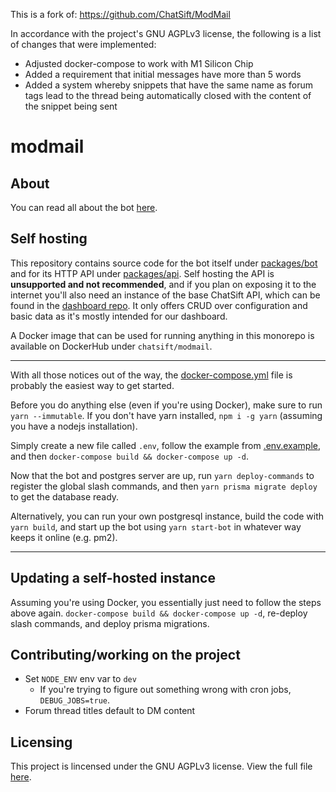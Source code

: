 This is a fork of: https://github.com/ChatSift/ModMail 

In accordance with the project's GNU AGPLv3 license, the following is a list of changes that were implemented:

- Adjusted docker-compose to work with M1 Silicon Chip
- Added a requirement that initial messages have more than 5 words 
- Added a system whereby snippets that have the same name as forum tags lead to the thread being automatically closed with the content of the snippet being sent

# modmail

## About

You can read all about the bot [here](https://didinele.notion.site/All-about-ChatSift-s-shiny-new-ModMail-ee2100f7438049bb96e141d05eaebb06).

## Self hosting

This repository contains source code for the bot itself under [packages/bot](./packages/bot/)
and for its HTTP API under [packages/api](./packages/api).
Self hosting the API is **unsupported and not recommended**,
and if you plan on exposing it to the internet you'll also need an instance of the
base ChatSift API, which can be found in the [dashboard repo](https://github.com/chatsift/dashboard).
It only offers CRUD over configuration and basic data as it's mostly intended for our dashboard.

A Docker image that can be used for running anything in this monorepo is available on DockerHub under `chatsift/modmail`.

---

With all those notices out of the way, the [docker-compose.yml](./docker-compose.yml) file
is probably the easiest way to get started.

Before you do anything else (even if you're using Docker), make sure to run `yarn --immutable`.
If you don't have yarn installed, `npm i -g yarn` (assuming you have a nodejs installation).

Simply create a new file called `.env`, follow the example from [.env.example](./.env.example),
and then `docker-compose build && docker-compose up -d`.

Now that the bot and postgres server are up, run `yarn deploy-commands` to register
the global slash commands, and then `yarn prisma migrate deploy` to get the database ready.

Alternatively, you can run your own postgresql instance, build the code with `yarn build`,
and start up the bot using `yarn start-bot`
in whatever way keeps it online (e.g. pm2).

---

## Updating a self-hosted instance

Assuming you're using Docker, you essentially just need to follow the steps above again.
`docker-compose build && docker-compose up -d`, re-deploy slash commands, and deploy prisma
migrations.

## Contributing/working on the project

- Set `NODE_ENV` env var to `dev`
	- If you're trying to figure out something wrong with cron jobs, `DEBUG_JOBS=true`.
- Forum thread titles default to DM content

## Licensing

This project is lincensed under the GNU AGPLv3 license. View the full file [here](./LICENSE).
